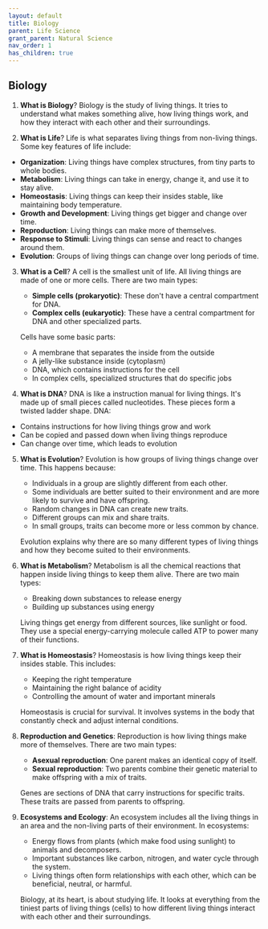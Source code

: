 ```yaml
---
layout: default
title: Biology
parent: Life Science
grant_parent: Natural Science
nav_order: 1
has_children: true
---
```


## Biology

1. **What is Biology**? Biology is the study of living things. It tries to understand what makes something alive, how living things work, and how they interact with each other and their surroundings.

2. **What is Life**? Life is what separates living things from non-living things. Some key features of life include:
- **Organization**: Living things have complex structures, from tiny parts to whole bodies.
- **Metabolism**: Living things can take in energy, change it, and use it to stay alive.
- **Homeostasis**: Living things can keep their insides stable, like maintaining body temperature.
- **Growth and Development**: Living things get bigger and change over time.
- **Reproduction**: Living things can make more of themselves.
- **Response to Stimuli**: Living things can sense and react to changes around them.
- **Evolution**: Groups of living things can change over long periods of time.

3. **What is a Cell**? A cell is the smallest unit of life. All living things are made of one or more cells. There are two main types:
    - **Simple cells (prokaryotic)**: These don't have a central compartment for DNA.
    - **Complex cells (eukaryotic)**: These have a central compartment for DNA and other specialized parts.

    Cells have some basic parts:
    - A membrane that separates the inside from the outside
    - A jelly-like substance inside (cytoplasm)
    - DNA, which contains instructions for the cell
    - In complex cells, specialized structures that do specific jobs

4. **What is DNA**? DNA is like a instruction manual for living things. It's made up of small pieces called nucleotides. These pieces form a twisted ladder shape. DNA:
- Contains instructions for how living things grow and work
- Can be copied and passed down when living things reproduce
- Can change over time, which leads to evolution

5. **What is Evolution**? Evolution is how groups of living things change over time. This happens because:
    - Individuals in a group are slightly different from each other.
    - Some individuals are better suited to their environment and are more likely to survive and have offspring.
    - Random changes in DNA can create new traits.
    - Different groups can mix and share traits.
    - In small groups, traits can become more or less common by chance.
    
    Evolution explains why there are so many different types of living things and how they become suited to their environments.

6. **What is Metabolism**? Metabolism is all the chemical reactions that happen inside living things to keep them alive. There are two main types:
    - Breaking down substances to release energy
    - Building up substances using energy

    Living things get energy from different sources, like sunlight or food. They use a special energy-carrying molecule called ATP to power many of their functions.

7. **What is Homeostasis**? Homeostasis is how living things keep their insides stable. This includes:
    - Keeping the right temperature
    - Maintaining the right balance of acidity
    - Controlling the amount of water and important minerals

    Homeostasis is crucial for survival. It involves systems in the body that constantly check and adjust internal conditions.

8. **Reproduction and Genetics**: Reproduction is how living things make more of themselves. There are two main types:
    - **Asexual reproduction**: One parent makes an identical copy of itself.
    - **Sexual reproduction**: Two parents combine their genetic material to make offspring with a mix of traits.
    
    Genes are sections of DNA that carry instructions for specific traits. These traits are passed from parents to offspring.

9. **Ecosystems and Ecology**: An ecosystem includes all the living things in an area and the non-living parts of their environment. In ecosystems:
    - Energy flows from plants (which make food using sunlight) to animals and decomposers.
    - Important substances like carbon, nitrogen, and water cycle through the system.
    - Living things often form relationships with each other, which can be beneficial, neutral, or harmful.
    
    Biology, at its heart, is about studying life. It looks at everything from the tiniest parts of living things (cells) to how different living things interact with each other and their surroundings.
